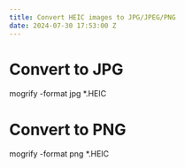 ```yaml
---
title: Convert HEIC images to JPG/JPEG/PNG
date: 2024-07-30 17:53:00 Z
---
```


# Convert to JPG
mogrify -format jpg *.HEIC

# Convert to PNG
mogrify -format png *.HEIC